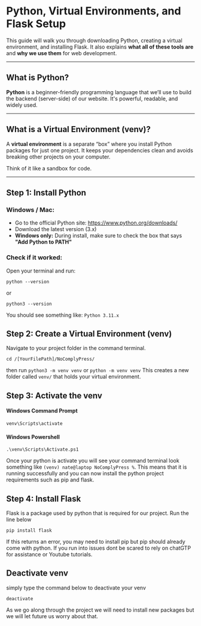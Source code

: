 # Python, Virtual Environments, and Flask Setup

This guide will walk you through downloading Python, creating a virtual environment, and installing Flask. It also explains **what all of these tools are** and **why we use them** for web development.

---

## What is Python?

**Python** is a beginner-friendly programming language that we’ll use to build the backend (server-side) of our website. It's powerful, readable, and widely used.

---

## What is a Virtual Environment (venv)?

A **virtual environment** is a separate “box” where you install Python packages for just one project. It keeps your dependencies clean and avoids breaking other projects on your computer.

Think of it like a sandbox for code.

---

## Step 1: Install Python

### Windows / Mac:
- Go to the official Python site: https://www.python.org/downloads/
- Download the latest version (3.x)
- **Windows only:** During install, make sure to check the box that says **"Add Python to PATH"**

### Check if it worked:
Open your terminal and run:

    python --version
or

    python3 --version
You should see something like: `Python 3.11.x`

## Step 2: Create a Virtual Environment (venv)
Navigate to your project folder in the command terminal. 

    cd /[YourFilePath]/NoComplyPress/
then run `python3 -m venv venv` or `python -m venv venv`
This creates a new folder called `venv/` that holds your virtual environment.

## Step 3: Activate the venv
#### Windows Command Prompt

    venv\Scripts\activate

#### Windows Powershell

    .\venv\Scripts\Activate.ps1
Once your python is activate you will see your command terminal look something like `(venv) nate@laptop NoComplyPress %`. This means that it is running successfully and you can now install the python project requirements such as pip and flask. 

## Step 4: Install Flask

Flask is a package used by python that is required for our project. Run the line below

    pip install flask
If this returns an error, you may need to install pip but pip should already come with python. If you run into issues dont be scared to rely on chatGTP for assistance or Youtube tutorials.

## Deactivate venv
simply type the command below to deactivate your venv

    deactivate

As we go along through the project we will need to install new packages but we will let future us worry about that.

